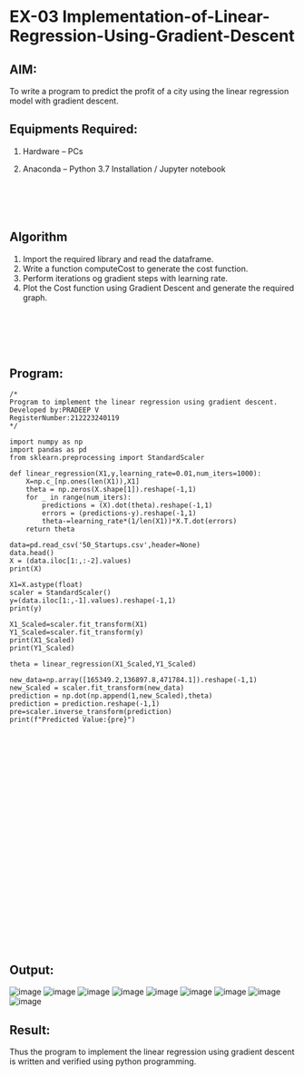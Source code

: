 # EX-03 Implementation-of-Linear-Regression-Using-Gradient-Descent

## AIM:
To write a program to predict the profit of a city using the linear regression model with gradient descent.

## Equipments Required:
1. Hardware – PCs
2. Anaconda – Python 3.7 Installation / Jupyter notebook

   ```


   


   ```

## Algorithm
1. Import the required library and read the dataframe.
2. Write a function computeCost to generate the cost function.
3. Perform iterations og gradient steps with learning rate.
4. Plot the Cost function using Gradient Descent and generate the required graph.

```






```
## Program:
```
/*
Program to implement the linear regression using gradient descent.
Developed by:PRADEEP V
RegisterNumber:212223240119
*/
```

```
import numpy as np
import pandas as pd
from sklearn.preprocessing import StandardScaler

def linear_regression(X1,y,learning_rate=0.01,num_iters=1000):
    X=np.c_[np.ones(len(X1)),X1]
    theta = np.zeros(X.shape[1]).reshape(-1,1)
    for _ in range(num_iters):
        predictions = (X).dot(theta).reshape(-1,1)
        errors = (predictions-y).reshape(-1,1)
        theta-=learning_rate*(1/len(X1))*X.T.dot(errors)
    return theta
    
data=pd.read_csv('50_Startups.csv',header=None)
data.head()
X = (data.iloc[1:,:-2].values)
print(X)

X1=X.astype(float)
scaler = StandardScaler()
y=(data.iloc[1:,-1].values).reshape(-1,1)
print(y)

X1_Scaled=scaler.fit_transform(X1)
Y1_Scaled=scaler.fit_transform(y)
print(X1_Scaled)
print(Y1_Scaled)

theta = linear_regression(X1_Scaled,Y1_Scaled)

new_data=np.array([165349.2,136897.8,471784.1]).reshape(-1,1)
new_Scaled = scaler.fit_transform(new_data)
prediction = np.dot(np.append(1,new_Scaled),theta)
prediction = prediction.reshape(-1,1)
pre=scaler.inverse_transform(prediction)
print(f"Predicted Value:{pre}")

```

```




























```


## Output:
![image](https://github.com/velupradeep/Implementation-of-Linear-Regression-Using-Gradient-Descent/assets/150329341/2b794ce9-2199-4944-97bd-bb7bc188b338)
![image](https://github.com/velupradeep/Implementation-of-Linear-Regression-Using-Gradient-Descent/assets/150329341/3d5b1a78-853b-4701-af72-b84ab3cb2d5a)
![image](https://github.com/velupradeep/Implementation-of-Linear-Regression-Using-Gradient-Descent/assets/150329341/dbdf3f39-e313-43f8-b838-d22f7da1468d)
![image](https://github.com/velupradeep/Implementation-of-Linear-Regression-Using-Gradient-Descent/assets/150329341/77ec1c72-8be8-4e3f-9c96-5a388ec96bd4)
![image](https://github.com/velupradeep/Implementation-of-Linear-Regression-Using-Gradient-Descent/assets/150329341/25c28cf7-98b4-49b0-98f7-24749f4d8c2d)
![image](https://github.com/velupradeep/Implementation-of-Linear-Regression-Using-Gradient-Descent/assets/150329341/ed6747c9-0030-448f-bbd8-abc1928ed654)
![image](https://github.com/velupradeep/Implementation-of-Linear-Regression-Using-Gradient-Descent/assets/150329341/2fe7e68f-f5fe-4f57-8e8b-96805c8315d8)
![image](https://github.com/velupradeep/Implementation-of-Linear-Regression-Using-Gradient-Descent/assets/150329341/348aa47e-c4e2-4cb4-a9d5-709c329d03c5)
![image](https://github.com/velupradeep/Implementation-of-Linear-Regression-Using-Gradient-Descent/assets/150329341/8a5d0c72-c459-4ede-897a-c5b64e285325)


































































































## Result:
Thus the program to implement the linear regression using gradient descent is written and verified using python programming.
